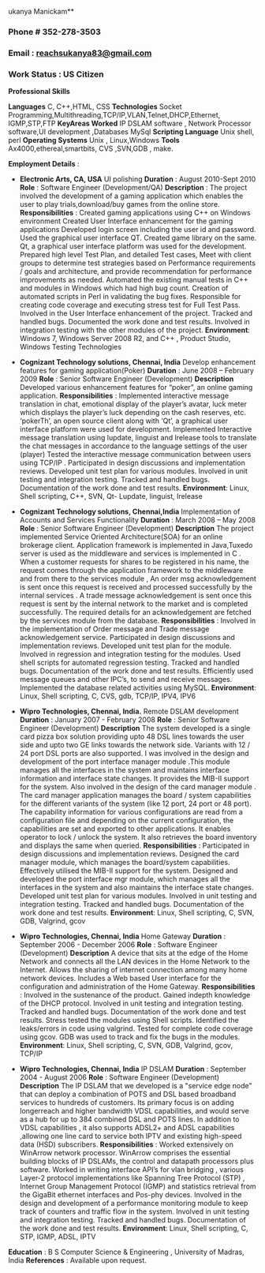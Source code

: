 ukanya Manickam**
###  Phone # 352-278-3503
### Email : reachsukanya83@gmail.com
### Work Status : US Citizen

**Professional Skills**

 **Languages** 
C, C++,HTML, CSS
 **Technologies** 
Socket Programming,Multithreading,TCP/IP,VLAN,Telnet,DHCP,Ethernet, IGMP,STP,FTP
 **KeyAreas Worked**
IP DSLAM software , Network Processor software,UI development ,Databases MySql
**Scripting Language**
Unix shell, perl
**Operating Systems**
Unix , Linux,Windows
 **Tools**
 Ax4000,ethereal,smartbits, CVS ,SVN,GDB , make.

**Employment Details** :



 

- **Electronic Arts, CA, USA**
UI polishing
**Duration** : August 2010-Sept 2010
**Role** : Software Engineer (Development/QA)
**Description** :
The project involved the development of a gaming application which enables the user to play
trials,download/buy games from the online store.
**Responsibilities** :
Created gaming applications using C++ on Windows environment
Created User Interface enhancement for the gaming applications
Developed login screen including the user id and password. Used the graphical user interface QT.
Created game library on the same.
Qt, a graphical user interface platform was used for the development.
Prepared high level Test Plan, and detailed Test cases, Meet with client groups to determine test
strategies based on Performance requirements / goals and architecture, and provide
recommendation for performance improvements as needed.
Automated the existing manual tests in C++ and modules in Windows which had high bug count.
Creation of automated scripts in Perl in validating the bug fixes.
Responsible for creating code coverage and executing stress test for Full Test Pass.
Involved in the User Interface enhancement of the project.
Tracked and handled bugs.
Documented the work done and test results.
Involved in integration testing with the other modules of the project.
**Environment**: Windows 7, Windows Server 2008 R2, and C++ , Product Studio, Windows Testing
Technologies

- **Cognizant Technology solutions, Chennai, India**
Develop enhancement features for gaming application(Poker)
**Duration** : June 2008 – February 2009
**Role** : Senior Software Engineer (Development)
**Description**
Developed various enhancement features for “poker”, an online gaming application.
**Responsibilities** :
Implemented interactive message translation in chat, emotional display of the player’s avatar, luck
meter which displays the player’s luck depending on the cash reserves, etc.
‘pokerTh’, an open source client along with ‘Qt’, a graphical user interface platform were used for
development.
Implemented Interactive message translation using lupdate, linguist and lrelease tools to translate the
chat messages in accordance to the language settings of the user (player)
Tested the interactive message communication between users using TCP/IP .
Participated in design discussions and implementation reviews.
Developed unit test plan for various modules.
Involved in unit testing and integration testing.
Tracked and handled bugs.
Documentation of the work done and test results.
**Environment**: Linux, Shell scripting, C++, SVN, Qt- Lupdate, linguist, Irelease

- **Cognizant Technology solutions, Chennai,India**
Implementation of Accounts and Services Functionality
**Duration** : March 2008 – May 2008
**Role** : Senior Software Engineer (Development)
**Description**
The project implemented Service Oriented Architecture(SOA) for an online brokerage client.
Application framework is implemented in Java,Tuxedo server is used as the middleware and services
is implemented in C . When a customer requests for shares to be registered in his name, the request
comes through the application framework to the middleware and from there to the services module ,
An order msg acknowledgement is sent once this request is received and processed successfully by
the internal services . A trade message acknowledgement is sent once this request is sent by the
internal network to the market and is completed successfully. The required details for an
acknowledgement are fetched by the services module from the database.
**Responsibilities** :
Involved in the implementation of Order message and Trade message acknowledgement service.
Participated in design discussions and implementation reviews.
Developed unit test plan for the module.
Involved in regression and integration testing for the modules.
Used shell scripts for automated regression testing.
Tracked and handled bugs.
Documentation of the work done and test results.
Efficiently used message queues and other IPC’s, to send and receive messages.
Implemented the database related activities using MySQL.
**Environment**: Linux, Shell scripting, C, CVS, gdb, TCP/IP, IPV4, IPV6

- **Wipro Technologies, Chennai, India.**
Remote DSLAM development
**Duration** : January 2007 - February 2008
**Role** : Senior Software Engineer (Development)
**Description**
The system developed is a single card pizza box solution providing upto 48 DSL lines towards the
user side and upto two GE links towards the network side. Variants with 12 / 24 port DSL ports are
also supported.
I was involved in the design and development of the port interface manager module .This module
manages all the interfaces in the system and maintains interface information and interface state
changes. It provides the MIB-II support for the system. Also involved in the design of the card
manager module . The card manager application manages the board / system capabilities for the
different variants of the system (like 12 port, 24 port or 48 port). The capability information for various
configurations are read from a configuration file and depending on the current configuration, the
capabilities are set and exported to other applications. It enables operator to lock / unlock the system.
It also retrieves the board inventory and displays the same when queried.
**Responsibilities** :
Participated in design discussions and implementation reviews.
Designed the card manager module, which manages the board/system capabilities.
Effectively utilised the MIB-II support for the system.
Designed and developed the port interface mgr module, which manages all the interfaces in the
system and also maintains the interface state changes.
Developed unit test plan for various modules.
Involved in unit testing and integration testing.
Tracked and handled bugs.
Documentation of the work done and test results.
**Environment**: Linux, Shell scripting, C, SVN, GDB, Valgrind, gcov

- **Wipro Technologies, Chennai, India**
Home Gateway
**Duration** : September 2006 - December 2006
**Role** : Software Engineer (Development)
**Description**
A device that sits at the edge of the Home Network and connects all the LAN devices in the Home
Network to the Internet. Allows the sharing of internet connection among many home network
devices. Includes a Web based User interface for the configuration and administration of the Home
Gateway.
**Responsibilities** :
Involved in the sustenance of the product.
Gained indepth knowledge of the DHCP protocol.
Involved in unit testing and integration testing.
Tracked and handled bugs.
Documentation of the work done and test results.
Stress tested the modules using Shell scripts.
Identified the leaks/errors in code using valgrind.
Tested for complete code coverage using gcov.
GDB was used to track and fix the bugs in the modules.
**Environment**: Linux, Shell scripting, C, SVN, GDB, Valgrind, gcov, TCP/IP

- **Wipro Technologies, Chennai, India**
IP DSLAM
**Duration** : September 2004 - August 2006
**Role** : Software Engineer (Development)
**Description**
The IP DSLAM that we developed is a "service edge node" that can deploy a combination of POTS
and DSL based broadband services to hundreds of customers. Its primary focus is on adding longerreach
and higher bandwidth VDSL capabilities, and would serve as a hub for up to 384 combined DSL
and POTS lines. In addition to VDSL capabilities , it also supports ADSL2+ and ADSL capabilities
,allowing one line card to service both IPTV and existing high-speed data (HSD) subscribers.
**Responsibilities** :
Worked extensively on WinArrow network processor. WinArrow comprises the essential building
blocks of IP DSLAMs, the control and datapath processors plus software.
Worked in writing interface API’s for vlan bridging , various Layer-2 protocol implementations like
Spanning Tree Protocol (STP) , Internet Group Management Protocol (IGMP) and statistics retrieval
from the GigaBit ethernet interfaces and Pos-phy devices.
Involved in the design and development of a performance monitoring module to keep track of
counters and traffic flow in the system.
Involved in unit testing and integration testing.
Tracked and handled bugs.
Documentation of the work done and test results.
**Environment**: Linux, Shell scripting, C, STP, IGMP, ADSL, IPTV

**Education** : 
B S Computer Science & Engineering  , University of Madras, India
**References** :
Available upon request.
